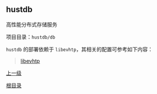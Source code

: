 hustdb
--
高性能分布式存储服务

项目目录：`hustdb/db`

`hustdb` 的部署依赖于 `libevhtp`，其相关的配置可参考如下内容：
> [libevhtp](http://ellzey.github.io/libevhtp/)

[上一级](index.md)

[根目录](../index.md)